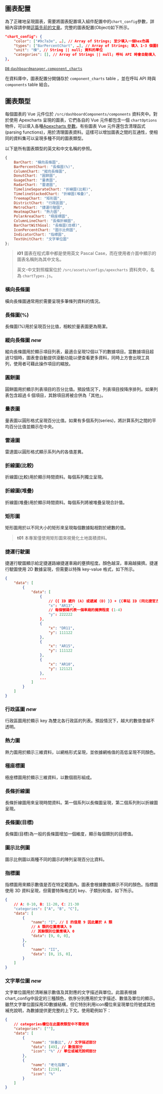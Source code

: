 ## 圖表配置

為了正確地呈現圖表，需要將圖表配置填入組件配置中的`chart_config`參數，詳細內容請參閱[這篇先前的文章](/front-end/introduction-to-components#component-configuration)。完整的圖表配置(Object)如下所示。

```json
"chart_config": {
    "color": ["#9c7a3e", …], // Array of Strings; 至少填入一個hex色碼
    "types": ["BarPercentChart", …], // Array of Strings; 填入 1-3 個圖表名稱（英文名）
    "unit": "棟", // String || null; 資料的單位
	"categories": [], // Array of Strings || null; 呼叫 API 時會自動填入
},
```

[`DB` `dashboardmanager.component_charts`](/back-end/components-db)

在資料庫中，圖表配置分開儲存於 `component_charts` table ，並在呼叫 API 時與 `components` table 結合。

## 圖表類型

每個圖表的 Vue 元件位於 `/src/dashboardComponents/components` 資料夾中。對於使用 Apexcharts 呈現的圖表，它們各自的 Vue 元件都包含一個 `chartOptions` 物件，可以填入各種[Apexcharts 參數](https://apexcharts.com/docs/options/annotations/)。有些圖表 Vue 元件還包含清理函式(parsing functions)，用於清理圖表資料。這樣可以增加圖表之間的互通性，使相同的資料集可以呈現多種不同的圖表類型。

以下是所有圖表類型的英文和中文名稱的參照。

```js
{
    BarChart: "橫向長條圖",
    BarPercentChart: "長條圖(%)",
    ColumnChart: "縱向長條圖",
    DonutChart: "圓餅圖",
    GuageChart: "量表圖",
    RadarChart: "雷達圖",
    TimelineSeparateChart: "折線圖(比較)",
    TimelineStackedChart: "折線圖(堆疊)",
    TreemapChart: "矩形圖",
    DistrictChart: "行政區圖",
    MetroChart: "捷運行駛圖",
	HeatmapChart: "熱力圖",
	PolarAreaChart: "極座標圖",
	ColumnLineChart: "長條折線圖",
	BarChartWithGoal: "長條圖(目標)",
	IconPercentChart: "圖示比例圖",
	IndicatorChart: "指標圖",
    TextUnitChart: "文字單位圖"
};
```

> **i01**
> 圖表在程式庫中都是使用英文 Pascal Case，而在使用者介面中顯示的圖表名稱則為其中文名。
>
> 英文-中文對照檔案位於 `/src/assets/configs/apexcharts` 資料夾中，名為 `chartTypes.js`。

### 橫向長條圖

橫向長條圖通常用於需要呈現多筆條列資料的情況。

### 長條圖(%)

長條圖(%)用於呈現百分比值，相較於量表圖更為簡潔。

### 縱向長條圖 ***new***

縱向長條圖用於顯示項目列表，最適合呈現12個以下的數據項目。當數據項目超過12個時，圖表會自動提供滾動功能以便查看更多資料，同時上方會出現工具列，使用者可藉此操作項目的縮放。

### 圓餅圖

圓餅圖用於顯示列表項目的百分比值。預設情況下，列表項目按降序排列。如果列表包含超過 6 個項目，其餘項目將被合併為「其他」。

### 量表圖

量表圖以圓形格式呈現百分比值。如果有多個系列(series)，將計算系列之間的平均百分比值並顯示在中央。

### 雷達圖

雷達圖以圓形格式顯示系列內的各值差異。

### 折線圖(比較)

折線圖(比較)用於顯示時間資料。每個系列獨立呈現。

### 折線圖(堆疊)

折線圖(堆疊)用於顯示時間資料。每個系列將被堆疊呈現合計值。

### 矩形圖

矩形圖用於以不同大小的矩形來呈現每個數據點相對於總數的值。

> **t01**
> 本專案僅使用矩形圖來視覺化土地面積資料。

### 捷運行駛圖

捷運行駛圖顯示給定捷運路線捷運車廂的壅擠程度。顏色越深，車廂越擁擠。捷運行駛圖使用 2D 數據呈現，但需要以特殊 key-value 格式，如下所示。

```json
{
  	"data": [
		{
			"data": [
				{
					// {{ ID 遞升 (A) 或遞減 (D) }} + {{車站 ID (同北捷官方)}}
					"x": "AR13",
					// 每個號碼代表一個車廂的擁擠程度 (1-4)
					"y": 222222
				},
				{
					"x": "DR11",
					"y": 111122
				},
				{
					"x": "AR15",
					"y": 111122
				},
				{
					"x": "AR10",
					"y": 121121
				},
				...
			]
		}
  	]
}
```

### 行政區圖 ***new***

行政區圖用於顯示 key 為雙北各行政區的列表。預設情況下，越大的數值會越不透明。

### 熱力圖

熱力圖用於顯示三維資料，以網格形式呈現，並依據網格值的高低呈現不同顏色。

### 極座標圖

極座標圖用於顯示三維資料，以數個扇形組成。

### 長條折線圖

長條折線圖用來呈現時間資料。第一個系列以長條圖呈現，第二個系列則以折線圖呈現。

### 長條圖(目標)

長條圖(目標)為一般的長條圖增加一個維度，顯示每個類別的目標值。

### 圖示比例圖

圖示比例圖以兩種不同的圖示的陣列呈現百分比資料。

### 指標圖

指標圖用來顯示數值是否在特定範圍內。圖表會根據數值顯示不同的顏色。指標圖使用 3D 資料呈現，但需要特殊格式的 key、子類別和值，如下所示。

```json
{
	// A: 0-10, B: 11-20, C: 21-30
	"categories": ["A", "B", "C"],
	"data": [
		{
			"name": "I", // I 的值是 9 因此屬於 A 類
			// A 類的位置應填入 9
			// 其餘類別位置應填入 0
			"data": [9, 0, 0], 
		},
		{
			"name": "II",
			"data": [0, 15, 0],
		}
	]
}
```

### 文字單位圖 ***new***

文字單位圖用於清晰展示數值及其對應的文字描述與單位。此圖表根據chart_config中設定的三種顏色，依序分別應用於文字描述、數值及單位的顯示。雖然文字單位圖採用3D數據結構，但它特別利用icon欄位來呈現單位符號或其他補充說明，為數據提供更完整的上下文。使用範例如下：

```json
{
    // categories欄位在此圖表類型中不需使用
	"categories": [""],
	"data": [
		{
			"name": "扶養比", // 文字描述部分
			"data": [49], // 數值部分
            "icon": "%" // 單位或補充說明部分
		},
		{
			"name": "老化指數",
			"data": [219],
            "icon": "%"
		}
	]
}
```